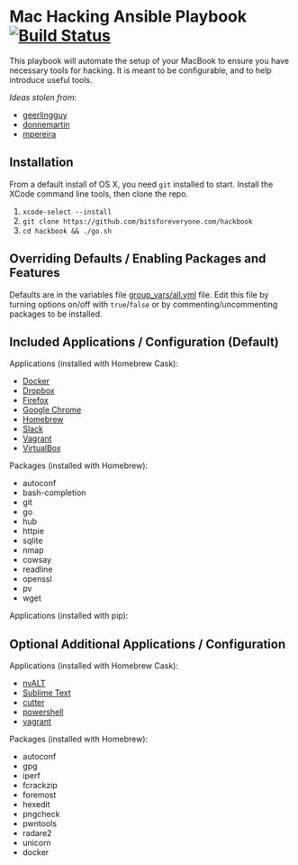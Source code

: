 # Mac Hacking Ansible Playbook [![Build Status](https://travis-ci.org/bitsforeveryone/hackbook.svg?branch=master)](https://travis-ci.org/bitsforeveryone/hackbook)

This playbook will automate the setup of your MacBook to ensure you have necessary tools for hacking.  It is meant to be configurable, and to help introduce useful tools.

*Ideas stolen from*:  
- [geerlingguy][mac-dev-setup]  
- [donnemartin][dev-setup]  
- [mpereira][macbook-playbook]

## Installation

From a default install of OS X, you need `git` installed to start.  Install the XCode command line tools, then clone the repo.
1. `xcode-select --install`
2. `git clone https://github.com/bitsforeveryone.com/hackbook`
3. `cd hackbook && ./go.sh`

## Overriding Defaults / Enabling Packages and Features

Defaults are in the variables file [group_vars/all.yml](group_vars/all.yml) file.  Edit this file by turning options on/off with `true`/`false` or by commenting/uncommenting packages to be installed.

## Included Applications / Configuration (Default)

Applications (installed with Homebrew Cask):

  - [Docker](https://www.docker.com/)
  - [Dropbox](https://www.dropbox.com/)
  - [Firefox](https://www.mozilla.org/en-US/firefox/new/)
  - [Google Chrome](https://www.google.com/chrome/)
  - [Homebrew](http://brew.sh/)
  - [Slack](https://slack.com/)
  - [Vagrant](https://www.vagrantup.com/)
  - [VirtualBox](https://www.virtualbox.org/wiki/Downloads)


Packages (installed with Homebrew):

  - autoconf
  - bash-completion
  - git
  - go
  - hub
  - httpie
  - sqlite
  - nmap
  - cowsay
  - readline
  - openssl
  - pv
  - wget

Applications (installed with pip):



## Optional Additional Applications / Configuration 

Applications (installed with Homebrew Cask):

  - [nvALT](http://brettterpstra.com/projects/nvalt/)
  - [Sublime Text](https://www.sublimetext.com/)
  - [cutter](https://github.com/radareorg/cutter/)
  - [powershell](https://github.com/PowerShell/PowerShell)
  - [vagrant]()

Packages (installed with Homebrew):

  - autoconf
  - gpg
  - iperf
  - fcrackzip
  - foremost
  - hexedit
  - pngcheck
  - pwntools
  - radare2
  - unicorn
  - docker

[mac-dev-setup]: https://github.com/geerlingguy/mac-dev-playbook
[dev-setup]: https://github.com/donnemartin/dev-setup
[automating-with-ansible]: http://www.nickhammond.com/automating-development-environment-ansible/
[macbook-playbook]: https://github.com/mpereira/macbook-playbook

